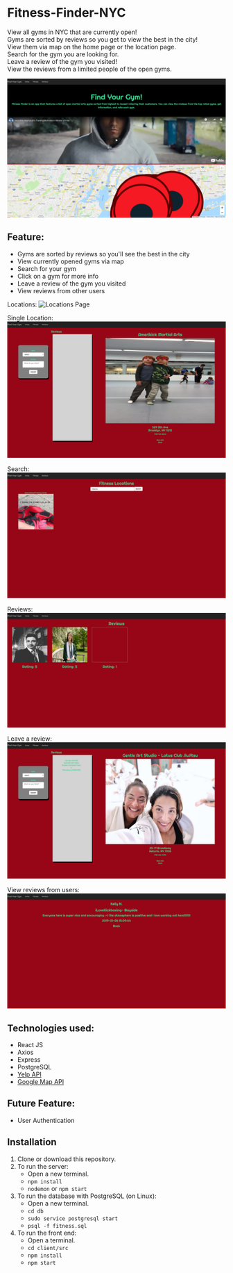 # Fitness-Finder-NYC
View all gyms in NYC that are currently open!<br>
Gyms are sorted by reviews so you get to view the best in the city!<br>
View them via map on the home page or the location page.<br>
Search for the gym you are looking for.<br>
Leave a review of the gym you visited!<br>
View the reviews from a limited people of the open gyms.<br>

![NYC Fitness Finder Home Page](/screenshots/home.png)

## Feature:
<ul>
  <li>Gyms are sorted by reviews so you'll see the best in the city</li>  
  <li>View currently opened gyms via map</li>
  <li>Search for your gym</li>
  <li>Click on a gym for more info</li>
  <li>Leave a review of the gym you visited</li>
  <li>View reviews from other users</li>
</ul>

Locations:
![Locations Page](/screenshots/locations.png)

Single Location:
![Single Location Page](/screenshots/singleLocation.png)

Search:
![Search](/screenshots/search.png)

Reviews:
![Reviews](/screenshots/reviews.png)

Leave a review:
![Leave a review](/screenshots/leaveReview.png)

View reviews from users:
![View Review](/screenshots/viewReview.png)

## Technologies used:

* React JS
* Axios
* Express
* PostgreSQL
* [Yelp API](https://www.yelp.com/developers)
* [Google Map API](https://developers.google.com/maps/documentation/)

## Future Feature:

* User Authentication

## Installation

1. Clone or download this repository.
2. To run the server:
    * Open a new terminal.
    * `npm install`
    * `nodemon` or `npm start`   
3. To run the database with PostgreSQL (on Linux):
    * Open a new terminal.
    * `cd db`
    * `sudo service postgresql start`
    * `psql -f fitness.sql`
4. To run the front end:
    * Open a terminal.
    * `cd client/src`
    * `npm install` 
    * `npm start`
